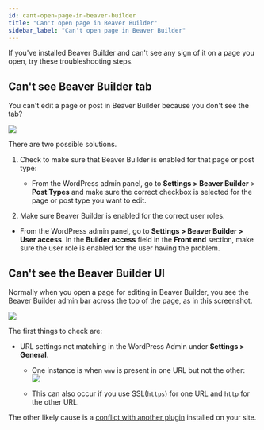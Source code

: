 ```yaml
---
id: cant-open-page-in-beaver-builder
title: "Can't open page in Beaver Builder"
sidebar_label: "Can't open page in Beaver Builder"
---
```


If you've installed Beaver Builder and can't see any sign of it on a page you
open, try these troubleshooting steps.

## Can't see Beaver Builder tab

You can't edit a page or post in Beaver Builder because you don't see the tab?

![](/img/troubleshooting-cant-open-bb-1.png)

There are two possible solutions.

1. Check to make sure that Beaver Builder is enabled for that page or post type:

   * From the WordPress admin panel, go to **Settings > Beaver Builder** >  **Post Types** and make sure the correct checkbox is selected for the page or post type you want to edit.

2. Make sure Beaver Builder is enabled for the correct user roles.

  * From the WordPress admin panel, go to **Settings > Beaver Builder > User access**. In the **Builder access** field in the **Front end** section, make sure the user role is enabled for the user having the problem.

## Can't see the Beaver Builder UI

Normally when you open a page for editing in Beaver Builder, you see the
Beaver Builder admin bar across the top of the page, as in this screenshot.

![](/img/troubleshooting-cant-open-bb-2.png)

The first things to check are:

  * URL settings not matching in the WordPress Admin under **Settings > General**.
    * One instance is when `www` is present in one URL but not the other:  
    ![](/img/troubleshooting-cant-open-bb-3.png)

    * This can also occur if you use SSL(`https`) for one URL and `http` for the other URL.

The other likely cause is a [conflict with another plugin](/beaver-builder/troubleshooting/debugging/plugin-conflicts.md) installed on your
site.
